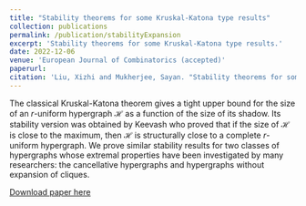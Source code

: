 ```yaml
---
title: "Stability theorems for some Kruskal-Katona type results"
collection: publications
permalink: /publication/stabilityExpansion
excerpt: 'Stability theorems for some Kruskal-Katona type results.'
date: 2022-12-06
venue: 'European Journal of Combinatorics (accepted)'
paperurl: 
citation: 'Liu, Xizhi and Mukherjee, Sayan. "Stability theorems for some Kruskal-Katona type results." <i>arXiv preprint</i> arXiv:2006.04848 (2020).'
---
```

The classical Kruskal-Katona theorem gives a tight upper bound for the size of
an $r$-uniform hypergraph $\mathcal{H}$ as a function of the size of its shadow.
Its stability version was obtained by Keevash who proved that if the size of $\mathcal{H}$
is close to the maximum, then $\mathcal{H}$ is structurally close to a complete $r$-uniform hypergraph.
We prove similar stability results for two classes of hypergraphs
whose extremal properties have been investigated by many researchers:
the cancellative hypergraphs and hypergraphs without expansion of cliques.

[Download paper here](https://arxiv.org/pdf/2006.04848)
